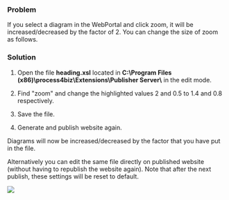 ### Problem

If you select a diagram in the WebPortal and click zoom, it will be
increased/decreased by the factor of 2. You can change the size of zoom
as follows.

### Solution

1. Open the file **heading.xsl** located in **C:\\Program Files
(x86)\\process4biz\\Extensions\\Publisher Server\\** in the edit mode.

2. Find "zoom" and change the highlighted values 2 and 0.5 to 1.4 and
0.8 respectively. 

3. Save the file.

4. Generate and publish website again.

Diagrams will now be increased/decreased by the factor that you have put
in the file.

Alternatively you can edit the same file directly on published website
(without having to republish the website again). Note that after the
next publish, these settings will be reset to default.

![](//images.ctfassets.net/utx1h0gfm1om/SZAaC2lUe4S2EW8UaWooe/ed2bc4ce7eaea7d4205f04d199c3e2ab/328941.png)

